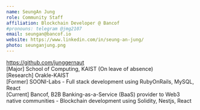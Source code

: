 ```yaml
---
name: SeungAn Jung
role: Community Staff
affiliation: Blockchain Developer @ Bancof
#pronouns: telegram @jmg2107
email: seungan@bancof.io
website: https://www.linkedin.com/in/seung-an-jung/
photo: seunganjung.png
---
```


https://github.com/junggernaut<br>
[Major] School of Computing, KAIST (On leave of absence)<br>
[Research] Orakle-KAIST<br>
[Former] SOONI-Labs - Full stack development using RubyOnRails, MySQL, React<br>
[Current] Bancof, B2B Banking-as-a-Service (BaaS) provider to Web3 native communities - Blockchain development using Solidity, Nestjs, React
